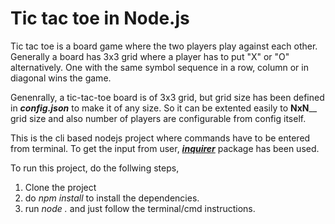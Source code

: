 # Tic tac toe in Node.js
Tic tac toe is a board game where the two players play against each other. Generally a board has 3x3 grid where a player has to put "X" or "O" alternatively. One with the same symbol sequence in a row, column or in diagonal wins the game.

Genenrally, a tic-tac-toe board is of 3x3 grid, but grid size has been defined in _**config.json**_ to make it of any size. So it can be extented easily to **NxN**__ grid size and also number of players are configurable from config itself.

This is the cli based nodejs project where commands have to be entered from terminal.
To get the input from user, [_**inquirer**_](https://www.npmjs.com/package/inquirer) package has been used.

To run this project, do the follwing steps,
1. Clone the project
2. do _npm install_ to install the dependencies.
3. run _node ._ and just follow the terminal/cmd instructions.
